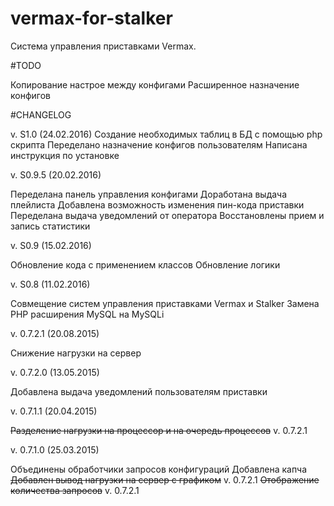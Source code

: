 # vermax-for-stalker

Система управления приставками Vermax.

#TODO

Копирование настрое между конфигами
Расширенное назначение конфигов

#CHANGELOG

v. S1.0 (24.02.2016)
Создание необходимых таблиц в БД с помощью php скрипта
Переделано назначение конфигов пользователям
Написана инструкция по установке

v. S0.9.5 (20.02.2016)

Переделана панель управления конфигами
Доработана выдача плейлиста
Добавлена возможность изменения пин-кода приставки
Переделана выдача уведомлений от оператора
Восстановлены прием и запись статистики

v. S0.9 (15.02.2016)

Обновление кода с применением классов
Обновление логики

v. S0.8 (11.02.2016)

Совмещение систем управления приставками Vermax и Stalker
Замена PHP расширения MySQL на MySQLi

v. 0.7.2.1 (20.08.2015)

Снижение нагрузки на сервер

v. 0.7.2.0 (13.05.2015)

Добавлена выдача уведомлений пользователям приставки

v. 0.7.1.1 (20.04.2015)

~~Разделение нагрузки на процессор и на очередь процессов~~ v. 0.7.2.1

v. 0.7.1.0 (25.03.2015)

Объединены обработчики запросов конфигураций
Добавлена капча
~~Добавлен вывод нагрузки на сервер с графиком~~ v. 0.7.2.1
~~Отображение количества запросов~~ v. 0.7.2.1
